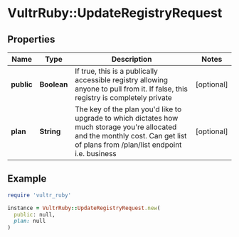 # VultrRuby::UpdateRegistryRequest

## Properties

| Name | Type | Description | Notes |
| ---- | ---- | ----------- | ----- |
| **public** | **Boolean** | If true, this is a publically accessible registry allowing anyone to pull from it. If false, this registry is completely private | [optional] |
| **plan** | **String** | The key of the plan you&#39;d like to upgrade to which dictates how much storage you&#39;re allocated and the monthly cost. Can get list of plans from /plan/list endpoint i.e. business | [optional] |

## Example

```ruby
require 'vultr_ruby'

instance = VultrRuby::UpdateRegistryRequest.new(
  public: null,
  plan: null
)
```

